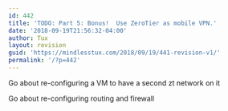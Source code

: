 ```yaml
---
id: 442
title: 'TODO: Part 5: Bonus!  Use ZeroTier as mobile VPN.'
date: '2018-09-19T21:56:32-04:00'
author: Tux
layout: revision
guid: 'https://mindlesstux.com/2018/09/19/441-revision-v1/'
permalink: '/?p=442'
---
```


Go about re-configuring a VM to have a second zt network on it

Go about re-configuring routing and firewall